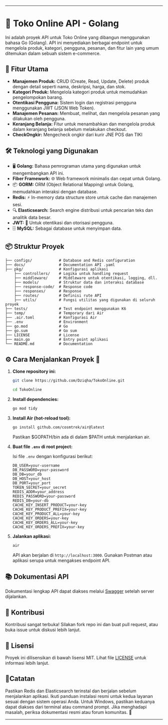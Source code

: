
---

# 🛒 Toko Online API - Golang

Ini adalah proyek API untuk Toko Online yang dibangun menggunakan bahasa Go (Golang). API ini menyediakan berbagai endpoint untuk mengelola produk, kategori, pengguna, pesanan, dan fitur lain yang umum ditemukan dalam sebuah sistem e-commerce.

## 🚀 Fitur Utama

- **Manajemen Produk:** CRUD (Create, Read, Update, Delete) produk dengan detail seperti nama, deskripsi, harga, dan stok.
- **Kategori Produk:** Mengelola kategori produk untuk memudahkan pengelompokan barang.
- **Otentikasi Pengguna:** Sistem login dan registrasi pengguna menggunakan JWT (JSON Web Token).
- **Manajemen Pesanan:** Membuat, melihat, dan mengelola pesanan yang dilakukan oleh pengguna.
- **Keranjang Belanja:** Fitur untuk menambahkan dan mengelola produk dalam keranjang belanja sebelum melakukan checkout.
- **CheckOngkir:** Mengecheck ongkir dari kurir JNE POS dan TIKI


## 🛠️ Teknologi yang Digunakan

- 🖥️ **Golang:** Bahasa pemrograman utama yang digunakan untuk mengembangkan API ini.
- **Fiber Framework:** 🌐 Web framework minimalis dan cepat untuk Golang.
- 📦 **GORM:**  ORM (Object Relational Mapping) untuk Golang, memudahkan interaksi dengan database.
- **Redis:** ⚡ In-memory data structure store untuk cache dan manajemen sesi.
- 🔍 **Elasticsearch:**  Search engine distribusi untuk pencarian teks dan analitik data besar.
- **JWT:** 🔐 Untuk otentikasi dan otorisasi pengguna.
- 🗄️ **MySQL:** Sebagai database untuk menyimpan data.

## 📦 Struktur Proyek

```
├── configs/            # Database and Redis configuration
├── docs/               # Documentation API .yaml
├── pkg/                # Konfigurasi aplikasi
    ├── controllers/    # Logika untuk handling request
    ├── middleware/     # Middleware untuk otentikasi, logging, dll.
    ├── models/         # Struktur data dan interaksi database
    ├── response-code/  # Response code
    ├── responses/      # Response
    ├── routes/         # Definisi rute API
    ├── utils/          # Fungsi utilitas yang digunakan di seluruh proyek
├── tests/              # Test endpoint menggunakan K6
├── temp/               # Temporary dari Air
├── .air.toml           # Konfigurasi Air
├── .env                # Environment
├── go.mod              # Go
├── go.sum              # Go sum
├── LICENSE             # License 
├── main.go             # Entry point aplikasi
└── README.md           # Documentation
```

## ⚙️ Cara Menjalankan Proyek  🚀

1. **Clone repository ini:**

   ```bash
   git clone https://github.com/Dziqha/TokoOnline.git

   cd TokoOnline
   ```

2. **Install dependencies:**

   ```bash
   go mod tidy
   ```

3. **Install Air (hot-reload tool):**

   ```bash
   go install github.com/cosmtrek/air@latest
   ```

   Pastikan $GOPATH/bin ada di dalam $PATH untuk menjalankan air.


4. **Buat file `.env` di root project:**

   Isi file `.env` dengan konfigurasi berikut:

   ```env
   DB_USER=your-username
   DB_PASSWORD=your-password
   DB_DB=your_db
   DB_HOST=your_host
   DB_PORT=your_port
   TOKEN_SECRET=your_secret
   REDIS_ADDR=your_address
   REDIS_PASSWORD=your-password
   REDIS_DB=your-db
   CACHE_KEY_INSERT_PRODUCT=your-key
   CACHE_KEY_PRODUCT_PREFIX=your-key
   CACHE_KEY_PRODUCT_ALL=your-key
   CACHE_KEY_ORDERS=your-key
   CACHE_KEY_ORDERS_ALL=your-key
   CACHE_KEY_ORDERS_PREFIX=your-key
   ```

5. **Jalankan aplikasi:**

   ```bash
   air
   ```

   API akan berjalan di `http://localhost:3000`. Gunakan Postman atau aplikasi serupa untuk mengakses endpoint API.


## 📚 Dokumentasi API

Dokumentasi lengkap API dapat diakses melalui [Swagger](http://localhost:3000/swagger/index.html) setelah server dijalankan.

## 🤝 Kontribusi

Kontribusi sangat terbuka! Silakan fork repo ini dan buat pull request, atau buka issue untuk diskusi lebih lanjut.

## 📝 Lisensi

Proyek ini dilisensikan di bawah lisensi MIT. Lihat file [LICENSE](LICENSE) untuk informasi lebih lanjut.

## 📌Catatan

Pastikan Redis dan Elasticsearch terinstal dan berjalan sebelum menjalankan aplikasi. Ikuti panduan instalasi resmi untuk kedua layanan sesuai dengan sistem operasi Anda. Untuk Windows, pastikan keduanya dapat diakses dari terminal atau command prompt. Jika menghadapi masalah, periksa dokumentasi resmi atau forum komunitas. 🚀

---
